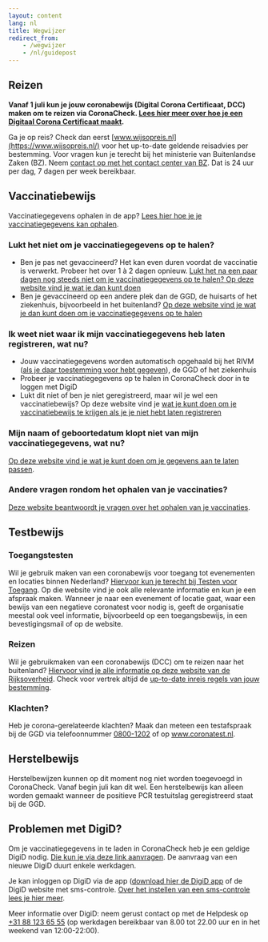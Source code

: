 ```yaml
---
layout: content
lang: nl
title: Wegwijzer
redirect_from: 
    - /wegwijzer
    - /nl/guidepost
---
```

## Reizen

<div style="font-weight: bold;" markdown="1">

Vanaf 1 juli kun je jouw coronabewijs (Digital Corona Certificaat, DCC) maken om te reizen via CoronaCheck. [Lees hier meer over hoe je een Digitaal Corona Certificaat maakt](/nl/faq/1-1-hoe-werkt-de-coronacheck-app/).

</div>

Ga je op reis? Check dan eerst [www.wijsopreis.nl](https://www.wijsopreis.nl/) voor het up-to-date geldende reisadvies per bestemming. Voor vragen kun je terecht bij het ministerie van Buitenlandse Zaken (BZ). Neem [contact op met het contact center van BZ](https://www.nederlandwereldwijd.nl/contact/contact-met-het-24-7-bz-contactcenter). Dat is 24 uur per dag, 7 dagen per week bereikbaar.

## Vaccinatiebewijs

Vaccinatiegegevens ophalen in de app? [Lees hier hoe je je vaccinatiegegevens kan ophalen](nl/faq/1-1-hoe-werkt-de-coronacheck-app/).

### Lukt het niet om je vaccinatiegegevens op te halen?

- Ben je pas net gevaccineerd? Het kan even duren voordat de vaccinatie is verwerkt. Probeer het over 1 à 2 dagen opnieuw. [Lukt het na een paar dagen nog steeds niet om je vaccinatiegegevens op te halen? Op deze website vind je wat je dan kunt doen](https://www.rijksoverheid.nl/coronabewijs) 
- Ben je gevaccineerd op een andere plek dan de GGD, de huisarts of het ziekenhuis, bijvoorbeeld in het buitenland? [Op deze website vind je wat je dan kunt doen om je vaccinatiegegevens op te halen](https://www.rijksoverheid.nl/coronabewijs)

### Ik weet niet waar ik mijn vaccinatiegegevens heb laten registreren, wat nu?

- Jouw vaccinatiegegevens worden automatisch opgehaald bij het RIVM ([als je daar toestemming voor hebt gegeven](https://www.rijksoverheid.nl/onderwerpen/coronavirus-covid-19/vraag-en-antwoord/toestemming-registratie-coronavaccinatie)), de GGD of het ziekenhuis
- Probeer je vaccinatiegegevens op te halen in CoronaCheck door in te loggen met DigiD
- Lukt dit niet of ben je niet geregistreerd, maar wil je wel een vaccinatiebewijs? Op deze website vind je [wat je kunt doen om je vaccinatiebewijs te krijgen als je je niet hebt laten registreren](https://www.rijksoverheid.nl/coronabewijs)

### Mijn naam of geboortedatum klopt niet van mijn vaccinatiegegevens, wat nu?

[Op deze website vind je wat je kunt doen om je gegevens aan te laten passen](https://www.rijksoverheid.nl/coronabewijs).

### Andere vragen rondom het ophalen van je vaccinaties? 

[Deze website beantwoordt je vragen over het ophalen van je vaccinaties](https://www.rijksoverheid.nl/coronabewijs). 

## Testbewijs
### Toegangstesten

Wil je gebruik maken van een coronabewijs voor toegang tot evenementen en locaties binnen Nederland? <a href="https://www.testenvoortoegang.org/" rel="noopener noreferrer" target="_blank" >Hiervoor kun je terecht bij Testen voor Toegang</a>. Op die website vind je ook alle relevante informatie en kun je een afspraak maken. Wanneer je naar een evenement of locatie gaat, waar een bewijs van een negatieve coronatest voor nodig is, geeft de organisatie meestal ook veel informatie, bijvoorbeeld op een toegangsbewijs, in een bevestigingsmail of op de website.

### Reizen

Wil je gebruikmaken van een coronabewijs (DCC) om te reizen naar het buitenland? [Hiervoor vind je alle informatie op deze website van de Rijksoverheid](https://www.rijksoverheid.nl/onderwerpen/coronavirus-covid-19/reizen-en-vakantie). Check voor vertrek altijd de [up-to-date inreis regels van jouw bestemming](https://www.wijsopreis.nl/).

### Klachten?

Heb je corona-gerelateerde klachten? Maak dan meteen een testafspraak bij de GGD via telefoonnummer <a href="tel:08001202">0800-1202</a> of op <a href="https://www.coronatest.nl/" rel="noopener noreferrer" target="_blank" >www.coronatest.nl</a>.

## Herstelbewijs

Herstelbewijzen kunnen op dit moment nog niet worden toegevoegd in CoronaCheck. Vanaf begin juli kan dit wel. Een herstelbewijs kan alleen worden gemaakt wanneer de positieve PCR testuitslag geregistreerd staat bij de GGD. 

## Problemen met DigiD?

Om je vaccinatiegegevens in te laden in CoronaCheck heb je een geldige DigiD nodig. <a href="https://digid.nl/aanvragen" rel="noopener noreferrer" target="_blank">Die kun je via deze link aanvragen</a>. De aanvraag van een nieuwe DigiD duurt enkele werkdagen.

Je kan inloggen op DigiD via de app (<a href="https://www.digid.nl/inlogmethodes/digid-app" rel="noopener noreferrer" target="_blank">download hier de DigiD app</a> of de DigiD website met sms-controle. <a href="https://www.digid.nl/inlogmethodes/sms-controle" rel="noopener noreferrer" target="_blank">Over het instellen van een sms-controle lees je hier meer</a>.

Meer informatie over DigiD: neem gerust contact op met de Helpdesk op <a href="tel:0031881236555">+31 88 123 65 55</a> (op werkdagen bereikbaar van 8.00 tot 22.00 uur en in het weekend van 12:00-22:00).
